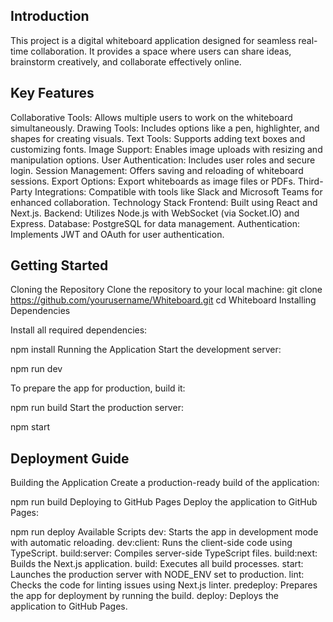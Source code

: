 ## Introduction

This project is a digital whiteboard application designed for seamless real-time collaboration. It provides a space where users can share ideas, brainstorm creatively, and collaborate effectively online.

## Key Features

Collaborative Tools: Allows multiple users to work on the whiteboard simultaneously.
Drawing Tools: Includes options like a pen, highlighter, and shapes for creating visuals.
Text Tools: Supports adding text boxes and customizing fonts.
Image Support: Enables image uploads with resizing and manipulation options.
User Authentication: Includes user roles and secure login.
Session Management: Offers saving and reloading of whiteboard sessions.
Export Options: Export whiteboards as image files or PDFs.
Third-Party Integrations: Compatible with tools like Slack and Microsoft Teams for enhanced collaboration.
Technology Stack
Frontend: Built using React and Next.js.
Backend: Utilizes Node.js with WebSocket (via Socket.IO) and Express.
Database: PostgreSQL for data management.
Authentication: Implements JWT and OAuth for user authentication.


## Getting Started


Cloning the Repository
Clone the repository to your local machine:
git clone https://github.com/yourusername/Whiteboard.git
cd Whiteboard
Installing Dependencies

Install all required dependencies:

npm install
Running the Application
Start the development server:

npm run dev

To prepare the app for production, build it:

npm run build
Start the production server:

npm start


## Deployment Guide
Building the Application
Create a production-ready build of the application:

npm run build
Deploying to GitHub Pages
Deploy the application to GitHub Pages:

npm run deploy
Available Scripts
dev: Starts the app in development mode with automatic reloading.
dev:client: Runs the client-side code using TypeScript.
build:server: Compiles server-side TypeScript files.
build:next: Builds the Next.js application.
build: Executes all build processes.
start: Launches the production server with NODE_ENV set to production.
lint: Checks the code for linting issues using Next.js linter.
predeploy: Prepares the app for deployment by running the build.
deploy: Deploys the application to GitHub Pages.